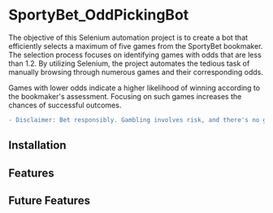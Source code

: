 # SportyBet_OddPickingBot
The objective of this Selenium automation project is to create a bot that efficiently selects a maximum of five games from the SportyBet bookmaker. The selection process focuses on identifying games with odds that are less than 1.2. By utilizing Selenium, the project automates the tedious task of manually browsing through numerous games and their corresponding odds. 

Games with lower odds indicate a higher likelihood of winning according to the bookmaker's assessment. Focusing on such games increases the chances of successful outcomes.

```diff
- Disclaimer: Bet responsibly. Gambling involves risk, and there's no guarantee of winning. Set limits, and only wager what you can afford to lose.
```

## Installation
## Features
## Future Features
